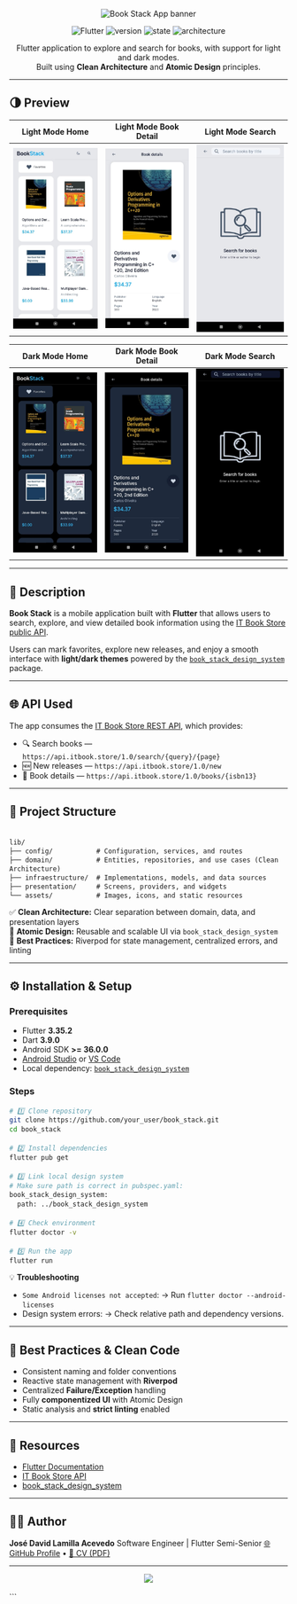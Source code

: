 <!-- 🌄 Header -->
<p align="center">
  <img src="https://capsule-render.vercel.app/api?type=waving&color=0:FF6B6B,100:E63946&height=160&section=header&text=📖%20Book%20Stack%20App&fontColor=FFFFFF&fontSize=36&fontAlignY=35&animation=fadeIn" alt="Book Stack App banner" />
</p>

<p align="center">
  <img src="https://img.shields.io/badge/Flutter-02569B?logo=flutter&logoColor=white&style=flat-square" alt="Flutter" />
  <img src="https://img.shields.io/badge/Version-1.0.0+1-E63946?style=flat-square" alt="version" />
  <img src="https://img.shields.io/badge/State-Riverpood 3.0-v3?style=flat-square" alt="state" />
  <img src="https://img.shields.io/badge/Architecture-Clean%20%7C%20Atomic-6C63FF?style=flat-square" alt="architecture" />
</p>

<p align="center">
  Flutter application to explore and search for books, with support for light and dark modes.<br>
  Built using <strong>Clean Architecture</strong> and <strong>Atomic Design</strong> principles.
</p>

---

## 🌗 Preview

| Light Mode Home | Light Mode Book Detail | Light Mode Search |
|-----------------|-----------------------|-------------------|
| ![Light Home](assets/screenshots/light_home.jpg) | ![Light Detail](assets/screenshots/light_detail.jpg) | ![Light Search](assets/screenshots/light_search.jpg) |

| Dark Mode Home | Dark Mode Book Detail | Dark Mode Search |
|----------------|----------------------|------------------|
| ![Dark Home](assets/screenshots/dark_home.jpg) | ![Dark Detail](assets/screenshots/dark_detail.jpg) | ![Dark Search](assets/screenshots/dark_search.jpg) |

---

## 📘 Description

**Book Stack** is a mobile application built with **Flutter** that allows users to search, explore, and view detailed book information using the [IT Book Store public API](https://api.itbook.store/#api-search).  

Users can mark favorites, explore new releases, and enjoy a smooth interface with **light/dark themes** powered by the [`book_stack_design_system`](https://github.com/jlamilla/book_stack_design_system) package.

---

## 🌐 API Used

The app consumes the [IT Book Store REST API](https://api.itbook.store/#api-search), which provides:

- 🔍 Search books — `https://api.itbook.store/1.0/search/{query}/{page}`
- 🆕 New releases — `https://api.itbook.store/1.0/new`
- 📖 Book details — `https://api.itbook.store/1.0/books/{isbn13}`

---

## 🧩 Project Structure

```

lib/
├── config/           # Configuration, services, and routes
├── domain/           # Entities, repositories, and use cases (Clean Architecture)
├── infraestructure/  # Implementations, models, and data sources
├── presentation/     # Screens, providers, and widgets
└── assets/           # Images, icons, and static resources

````

✅ **Clean Architecture:** Clear separation between domain, data, and presentation layers  
🎨 **Atomic Design:** Reusable and scalable UI via `book_stack_design_system`  
🧠 **Best Practices:** Riverpod for state management, centralized errors, and linting  

---

## ⚙️ Installation & Setup

### Prerequisites
- Flutter **3.35.2**
- Dart **3.9.0**
- Android SDK **>= 36.0.0**
- [Android Studio](https://developer.android.com/studio) or [VS Code](https://code.visualstudio.com/)
- Local dependency: [`book_stack_design_system`](https://github.com/jlamilla/book_stack_design_system)

### Steps

```bash
# 1️⃣ Clone repository
git clone https://github.com/your_user/book_stack.git
cd book_stack

# 2️⃣ Install dependencies
flutter pub get

# 3️⃣ Link local design system
# Make sure path is correct in pubspec.yaml:
book_stack_design_system:
  path: ../book_stack_design_system

# 4️⃣ Check environment
flutter doctor -v

# 5️⃣ Run the app
flutter run
````

💡 **Troubleshooting**

* `Some Android licenses not accepted`:
  → Run `flutter doctor --android-licenses`
* Design system errors:
  → Check relative path and dependency versions.

---

## 🧭 Best Practices & Clean Code

* Consistent naming and folder conventions
* Reactive state management with **Riverpod**
* Centralized **Failure/Exception** handling
* Fully **componentized UI** with Atomic Design
* Static analysis and **strict linting** enabled

---

## 🔗 Resources

* [Flutter Documentation](https://docs.flutter.dev/)
* [IT Book Store API](https://api.itbook.store/)
* [book_stack_design_system](https://github.com/jlamilla/book_stack_design_system)

---

## 🧑‍💻 Author

**José David Lamilla Acevedo**
Software Engineer | Flutter Semi-Senior
[🌐 GitHub Profile](https://github.com/jlamilla) • [📄 CV (PDF)](https://github.com/jlamilla/jlamilla/blob/main/assets/cv_jose_david_lamilla.pdf)

---

<p align="center">
  <img src="https://capsule-render.vercel.app/api?type=waving&color=0:E63946,100:FF6B6B&height=120&section=footer" />
</p>
```
